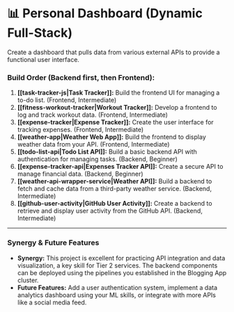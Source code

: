 # 📊 Personal Dashboard (Dynamic Full-Stack)

Create a dashboard that pulls data from various external APIs to provide a functional user interface.

### Build Order (Backend first, then Frontend):
1.  **[[task-tracker-js|Task Tracker]]:** Build the frontend UI for managing a to-do list. (Frontend, Intermediate)
2.  **[[fitness-workout-tracker|Workout Tracker]]:** Develop a frontend to log and track workout data. (Frontend, Intermediate)
3.  **[[expense-tracker|Expense Tracker]]:** Create the user interface for tracking expenses. (Frontend, Intermediate)
4.  **[[weather-app|Weather Web App]]:** Build the frontend to display weather data from your API. (Frontend, Intermediate)
5.  **[[todo-list-api|Todo List API]]:** Build a basic backend API with authentication for managing tasks. (Backend, Beginner)
6.  **[[expense-tracker-api|Expenses Tracker API]]:** Create a secure API to manage financial data. (Backend, Beginner)
7.  **[[weather-api-wrapper-service|Weather API]]:** Build a backend to fetch and cache data from a third-party weather service. (Backend, Intermediate)
8.  **[[github-user-activity|GitHub User Activity]]:** Create a backend to retrieve and display user activity from the GitHub API. (Backend, Intermediate)

---

### Synergy & Future Features

- **Synergy:** This project is excellent for practicing API integration and data visualization, a key skill for Tier 2 services. The backend components can be deployed using the pipelines you established in the Blogging App cluster.
- **Future Features:** Add a user authentication system, implement a data analytics dashboard using your ML skills, or integrate with more APIs like a social media feed.
